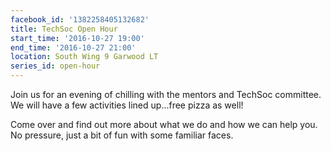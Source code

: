 ```yaml
---
facebook_id: '1382258405132682'
title: TechSoc Open Hour
start_time: '2016-10-27 19:00'
end_time: '2016-10-27 21:00'
location: South Wing 9 Garwood LT
series_id: open-hour
---
```


Join us for an evening of chilling with the mentors and TechSoc committee. We will have a few activities lined up...free pizza as well!  
  
Come over and find out more about what we do and how we can help you.  
No pressure, just a bit of fun with some familiar faces.